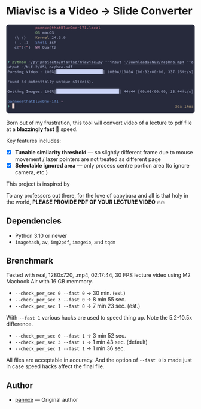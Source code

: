 # Miavisc is a Video → Slide Converter

![alt text](img/image.png)

Born out of my frustration, this tool will convert video of a lecture to pdf file at a **blazzingly fast** 🚀 speed. 

Key features includes:

- [x] **Tunable similarity threshold** — so slightly different frame due to mouse movement / lazer pointers are not treated as different page
- [x] **Selectable ignored area** — only process centre portion area (to ignore camera, etc.)

This project is inspired by 

To any professors out there, for the love of capybara and all is that holy in the world, **PLEASE PROVIDE PDF OF YOUR LECTURE VIDEO** 🔥🔥

## Dependencies
- Python 3.10 or newer
- `imagehash`, `av`, `img2pdf`, `imageio`, and `tqdm`

## Brenchmark
Tested with real, 1280x720, .mp4, 02:17:44, 30 FPS lecture video using M2 Macbook Air with 16 GB memmory.

- `--check_per_sec 0 --fast 0` → 30 min. (est.)
- `--check_per_sec 3 --fast 0` → 8 min 55 sec.
- `--check_per_sec 1 --fast 0` → 7 min 23 sec. (est.)

With `--fast 1` various hacks are used to speed thing up. Note the 5.2-10.5x difference.
- `--check_per_sec 0 --fast 1` → 3 min 52 sec.
- `--check_per_sec 3 --fast 1` → 1 min 43 sec. (default)
- `--check_per_sec 1 --fast 1` → 1 min 36 sec.


All files are acceptable in accuracy. And the option of `--fast 0` is made just in case speed hacks affect the final file. 

## Author
- [pannxe](https://github.com/pannxe) — Original author